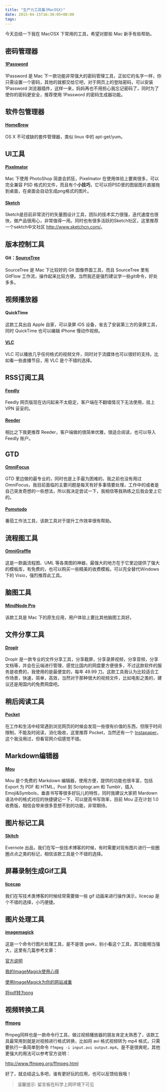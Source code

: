 ```yaml
---
title: "生产力工具篇(MacOSX)"
date: 2015-04-15T16:30:05+08:00
tags: 
---
```


今天总结一下我在 MacOSX 下常用的工具，希望对那些 Mac 新手有些帮助。


## 密码管理器

#### [1Password](https://agilebits.com/onepassword)

1Password 是 Mac 下一款功能非常强大的密码管理工具，正如它的名字一样，你只需设置一个密码，其他的就都交给它吧，对于网页上的登陆密码，可以安装 1Password 浏览器插件，这样一来，妈妈再也不用担心我忘记密码了，同时为了使你的密码更安全，推荐使用 1Password 的密码生成器功能。

## 软件包管理器

#### [HomeBrew](http://brew.sh/)

OS X 不可或缺的套件管理器，类似 linux 中的 apt-get/yum。

## UI工具

#### [Pixelmator](http://www.pixelmator.com/)

Mac 下使用 PhotoShop 简直会抓狂，Pixelmator 在使用体验上要爽很多，可以完全兼容 PSD 格式的文件，而且有个**小技巧**，它可以将PSD里的图层图片直接拖到桌面，在桌面会自动生成png格式的图片。

#### [Sketch](http://www.bohemiancoding.com/sketch/) 

Sketch是目前非常流行的矢量图设计工具，团队的技术实力很强，迭代速度也很快，做产品很用心，非常值得一用。同时也有很多活跃的Sketch社区，这里推荐一个sektch中文社区 <http://www.sketchcn.com/>。

## 版本控制工具

#### Git：[SourceTree](http://sourcetreeapp.com/)

SourceTree 是 Mac 下比较好的 Git 图像界面工具，而且 SourceTree 里有 GitFlow 工作流，操作起来比较方便。当然我还是强烈建议学一些git命令，好处多多。

## 视频播放器

#### QuickTime

这款工具出自 Apple 自家，可以录屏 iOS 设备，省去了安装第三方的录屏工具，同时 QuickTime 也可以编辑 iPhone 慢动作视频。

#### [VLC](http://www.videolan.org/vlc/index.html)

VLC 可以播放几乎任何格式的视频文件，同时对于流媒体也可以很好的支持。比如看一些直播节目，用 VLC 是个不错的选择。

## RSS订阅工具

#### [Feedly](feedly.com)

Feedly 网页版现在访问起来不太稳定，客户端在不翻墙情况下无法使用，挂上 VPN 妥妥的。

#### [Reeder](http://reederapp.com/)

相比之下我更推荐 Reeder，客户端做的很简单优雅，很适合阅读，也可以导入 Feedly 账户。

## GTD

#### [OmniFocus](https://www.omnigroup.com/video/omnifocus-2-mac)

GTD 里边做的最专业的，同时也是上手最为困难的，我之前也没有用过 OmniFocus，我目前面临的主要问题是每天有好多事情要处理，工作中的或者是自己突发奇想的一些想法，所以我决定尝试一下，我相信等我熟练之后我会爱上它的。

#### [Pomotodo](pomotodo.com)

番茄工作法工具，该款工具对于提升工作效率很有帮助。

## 流程图工具

#### [OmniGraffle](https://www.omnigroup.com/omnigraffle)

这是一款画流程图、UML 等各类图的神器，最强大的地方在于它里边提供了强大的模板库，有免费的，也可以购买一些精美的收费模板。可以完全替代Windows 下的 Visio，强烈推荐此工具。

## 脑图工具

#### [MindNode Pro](https://mindnode.com/)

该款工具是 Mac 下的原生应用，用户体验上要比其他脑图工具好。

## 文件分享工具

#### [Droplr](https://droplr.com) 

Droplr 是一款专业的文件分享工具，分享截屏，分享录屏视频，分享音频，分享文档等，并会在云端进行管理，感觉比国内的网盘要方便很多，不过这款软件的服务是收费的，我使用的是最便宜的，每年 49.99 刀。这款工具我认为比较适合工作场景，快速，简单，高效，当然对于那种很大的视频文件，比如电影之类的，建议还是用国内的免费网盘吧。

## 稍后阅读工具

#### [Pocket](getpocket.com)

在工作和生活中经常遇到浏览网页的时候会发现一些很有价值的东西，但限于时间限制，不能及时阅读，消化吸收，这里推荐 Pocket，当然还有一个 [Instapaper](https://www.instapaper.com/)，这个我没用过，但看官网介绍感觉不错。

## Markdown编辑器

#### [Mou](http://25.io/mou/)

Mou 是个免费的 Markdown 编辑器，使用方便，提供的功能也很丰富，包括 Export 为 PDF 和 HTML，Post 到 Scriptogr.am 和 Tumblr，插入 Emoji&Symbols，垂直书写等很多好玩儿的特性，同时我建议大家把 Mardown 语法中的格式对应的快捷键记一下，可以提高书写效率，目前 Mou 正在计划 1.0 收费版，相信会带来很多意想不到的功能，非常期待。

## 图片标记工具

#### [Skitch](https://evernote.com/skitch/)

Evernote 出品，我们在写一些技术博客的时候，有时需要对现有图片进行一些圈圈点点之类的标记，相信该款工具是个不错的选择。

## 屏幕录制生成Gif工具

#### [licecap](http://www.cockos.com/licecap/)

我们在写技术类博客的时候经常需要做一些 gif 动画来进行操作演示，licecap 是个不错的选择，小巧便捷。


## 图片处理工具

#### [imagemagick](http://www.imagemagick.org)
这是一个命令行图片处理工具，是不是很 geek，别小看这个工具，其功能相当强大，这里有几篇参考文章：

[官方说明](http://www.imagemagick.org/script/command-line-options.php)

[我的ImageMagick使用心得](http://www.charry.org/docs/linux/ImageMagick/ImageMagick.html)

[使用ImageMagick为你的网站减重](http://www.oschina.net/question/12_4373)

[将pdf转为png](http://blog.sciencenet.cn/blog-1421598-801595.html)

## 视频转换工具

#### [ffmpeg](http://www.ffmpeg.org/)

ffmpeg同样也是一款命令行工具，做过视频播放器的朋友肯定太熟悉了，该款工具最常用到就是对视频进行格式转换，比如将 avi 格式视频转为 mp4 格式，只需要执行一条简单到命令 `ffmpeg -i input.avi output.mp4`，是不是很爽呢，其他更强大的用法可以参考官方说明：

<http://www.ffmpeg.org/ffmpeg.html>

好了，就总结这么多吧，谁有更好玩的应用，也可以反馈给我哦！

> 温馨提示: 留言板在科学上网环境下可见